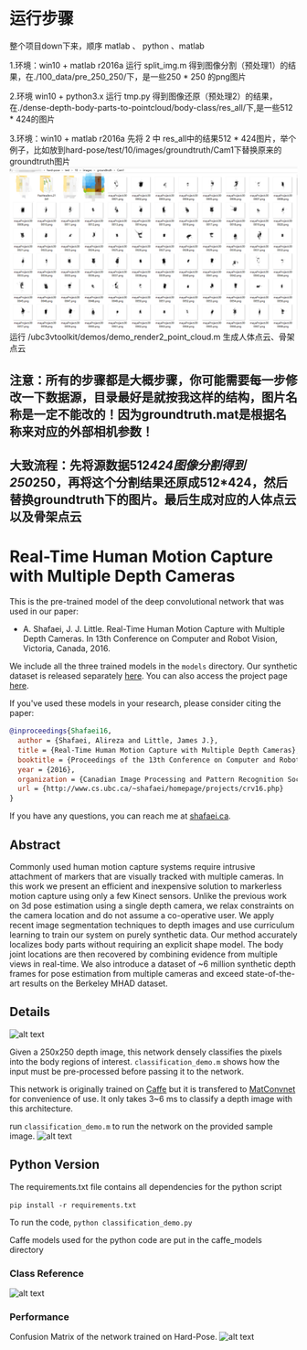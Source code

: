 # 运行步骤
整个项目down下来，顺序 matlab 、 python 、matlab

1.环境：win10 + matlab r2016a
运行 split_img.m 得到图像分割（预处理1）的结果，在./100_data/pre_250_250/下，是一些250 * 250 的png图片

2.环境 win10 + python3.x
运行 tmp.py 得到图像还原（预处理2）的结果，在./dense-depth-body-parts-to-pointcloud/body-class/res_all/下,是一些512 * 424的图片

3.环境：win10 + matlab r2016a
先将 2 中 res_all中的结果512 * 424图片，举个例子，比如放到hard-pose/test/10/images/groundtruth/Cam1下替换原来的groundtruth图片
![alt text](https://github.com/jasscical/dense-depth-body-parts-to-pointcloud/blob/master/explain_img/1.png
)
运行 /ubc3vtoolkit/demos/demo_render2_point_cloud.m 生成人体点云、骨架点云

## 注意：所有的步骤都是大概步骤，你可能需要每一步修改一下数据源，目录最好是就按我这样的结构，图片名称是一定不能改的！因为groundtruth.mat是根据名称来对应的外部相机参数！
## 大致流程：先将源数据512*424图像分割得到250*250，再将这个分割结果还原成512*424，然后替换groundtruth下的图片。最后生成对应的人体点云以及骨架点云
















# Real-Time Human Motion Capture with Multiple Depth Cameras
This is the pre-trained model of the deep convolutional network that was used in our paper:
* A. Shafaei, J. J. Little. Real-Time Human Motion Capture with Multiple Depth Cameras. In 13th Conference on Computer and Robot Vision, Victoria, Canada, 2016.

We include all the three trained models in the `models` directory. Our synthetic dataset is released separately [here](https://github.com/ashafaei/ubc3v). You can also access the project page [here](http://www.cs.ubc.ca/~shafaei/homepage/projects/crv16.php).

If you've used these models in your research, please consider citing the paper:
```bibtex
@inproceedings{Shafaei16,
  author = {Shafaei, Alireza and Little, James J.},
  title = {Real-Time Human Motion Capture with Multiple Depth Cameras},
  booktitle = {Proceedings of the 13th Conference on Computer and Robot Vision},
  year = {2016},
  organization = {Canadian Image Processing and Pattern Recognition Society (CIPPRS)},
  url = {http://www.cs.ubc.ca/~shafaei/homepage/projects/crv16.php}
}
```
If you have any questions, you can reach me at [shafaei.ca](http://shafaei.ca).

## Abstract
Commonly used human motion capture systems require intrusive attachment of markers that are visually tracked with multiple cameras. In this work we present an efficient and inexpensive solution to markerless motion capture using only a few Kinect sensors. Unlike the previous work on 3d pose estimation using a single depth camera, we relax constraints on the camera location and do not assume a co-operative user. We apply recent image segmentation techniques to depth images and use curriculum learning to train our system on purely synthetic data. Our method accurately localizes body parts without requiring an explicit shape model. The body joint locations are then recovered by combining evidence from multiple views in real-time. We also introduce a dataset of ~6 million synthetic depth frames for pose estimation from multiple cameras and exceed state-of-the-art results on the Berkeley MHAD dataset.

## Details

![alt text](http://www.cs.ubc.ca/~shafaei/homepage/projects/papers/crv_16/crv16_cnn.png "Our architecture")

Given a 250x250 depth image, this network densely classifies the pixels into the body regions of interest. `classification_demo.m` shows how the input must be pre-processed before passing it to the network.

This network is originally trained on [Caffe](https://github.com/BVLC/caffe/) but it is transfered to [MatConvnet](https://github.com/vlfeat/matconvnet) for convenience of use. It only takes 3~6 ms to classify a depth image with this architecture.

run `classification_demo.m` to run the network on the provided sample image.
![alt text](https://github.com/ashafaei/dense-depth-body-parts/raw/master/sample_gt.png "sample depth image")

## Python Version

The requirements.txt file contains all dependencies for the python script

```pip install -r requirements.txt```

To run the code, 
```python classification_demo.py```

Caffe models used for the python code are put in the caffe_models directory

### Class Reference
![alt text](https://github.com/ashafaei/dense-depth-body-parts/raw/master/calss_ref.png "Class Reference")

### Performance
Confusion Matrix of the network trained on Hard-Pose.
![alt text](https://github.com/ashafaei/dense-depth-body-parts/raw/master/ubc3v_confmat.png "Confusion Matrix")


